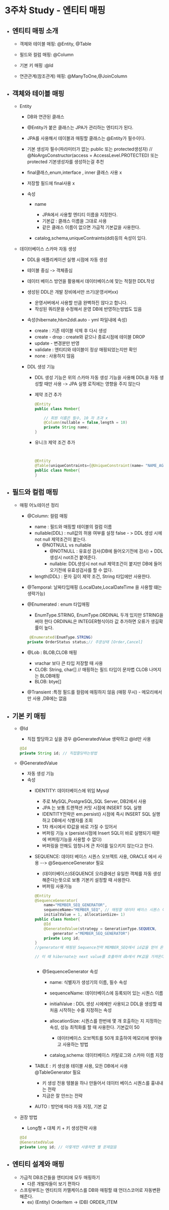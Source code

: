 # 3주차 Study - 엔티티 매핑


- ## 엔티티 매핑 소개
    - 객체와 테이블 매핑: @Entity, @Table

    - 필드와 컬럼 매핑: @Column

    - 기본 키 매핑 :@Id

    - 연관관계(참조관계) 매핑: @ManyToOne,@JoinColumn

- ##  객체와 테이블 매핑
    - Entity
        - DB와 연관된 클래스 
        - @Entity가 붙은 클래스는 JPA가 관리하는 엔티티가 된다.
        - JPA를 사용해서 테이블과 매핑할 클래스는 @Entity가 필수이다.

        - 기본 생성자 필수(파라미터가 없는 public 또는 protected생성자) // @NoArgsConstructor(access = AccessLevel.PROTECTED) 또는 protected 기본생성자를 생성하는걸 추천

        - final클래스,enum,interface , inner 클래스 사용 x
        - 저장할 필드에 final사용 x

        - 속성
            - name 
                - JPA에서 사용할 엔티티 이름을 지정한다.
                - 기본값 : 클래스 이름을 그대로 사용
                - 같은 클래스 이름이 없으면 가급적 기본값을 사용한다.
            
            - catalog,schema,uniqueContraints(ddl)등의 속성이 있다.

        
    - 데이터베이스 스카마 자동 생성
        - DDL을 애플리케이션 실행 시점에 자동 생성
        - 테이블 중심 -> 객체중심
        - 데이터 베이스 방언을 활용해서 데이터베이스에 맞는 적절한 DDL작성
        - 생성된 DDL은 개발 장비에서만 쓰기(운영서버xx)
            - 운영서버에서 사용할 만큼 완벽하진 않다고 합니다.
            - 작성된 쿼리문을 수정해서 운영 DB에 반영하는방법도 있음
        
        - 속성(hibernate,hbm2ddl.auto - yml 파일내에 속성)
            - create : 기존 테이블 삭제 후 다시 생성
            - create - drop : create와 같으나 종료시점에 테이블 DROP
            - update - 변경분만 반영
            - validate : 엔티티와 테이블이 정상 매핑되었는지만 확인
            - none : 사용하지 않음

        - DDL 생성 기능
            - DDL 생성 기능은 위의 스카마 자동 생성 기능을 사용해 DDL을 자동 생성할 때만 사용 -> JPA 실행 로직에는 영향을 주지 않는다
            
            - 제약 조건 추가
                ```java
                @Entity
                public class Member{

                    // 회원 이름은 필수, 10 자 초과 x
                    @Column(nullable = false,length = 10)
                    private String name;
                }
                ```
            - 유니크 제약 조건 추가
                ```java
                

                @Entity
                @Table(uniqueContraints={@UniqueConstraint(name= "NAME_AGE_UNIQUE",columnNames={"NAME","AGE"})})
                public class Member{
                }
                 ```
- ## 필드와 컬럼 매핑
    - 매핑 어노테이션 정리

        - @Column: 컬럼 매핑
            - name : 필드와 매핑할 테이블의 컬럼 이름
            - nullable(DDL) : null값의 허용 여부를 설정 false - > DDL 생성 시에 not null 제약조건이 붙는다.
                - @NOTNULL vs nullable 
                    - @NOTNULL : 유효성 검사(DB에 들어오기전에 검사) + DDL생성시 not조건 붙여준다.
                    - nullable: DDL생성시 not null 제약조건이 붙지만 DB에 들어오기전에 유효성검사를 할 수 없다.
            - length(DDL) : 문자 길이 제약 조건, String 타입에만 사용한다.
    
        - @Temporal: 날짜타입매핑 (LocalDate,LocalDateTime 을 사용할 떄는 생략가능)
        - @Enumerated : enum 타입매핑
            - EnumType.STRING, EnumType.ORDINAL 두개 있지만 STRING을 써야 한다  ORDINAL은 INTEGER형식이라 값 추가하면 오류가 생길확률이 높다. 
            ```java
             @Enumerated(EnumType.STRING)
            private OrderStatus status;// 주문상태 [Order,Cancel]


            ```
        - @Lob : BLOB,CLOB 매핑
            - vrachar 보다 큰 타입 저장할 때 사용
            - CLOB: String, char[] // 매핑하는 필드 타입이 문자볍 CLOB 나머지는 BLOB매핑
            - BLOB: btye[]
        - @Transient :특정 필드를 컬럼에 매핑하지 않음 (매핑 무시) - 메모리에서만 사용 ,DB에는 없음

- ## 기본 키 매핑
    
    - @Id
        - 직접 할당하고 싶을 경우 @GeneratedValue 생략하고 @Id만 사용 
        ```java
        @Id
        private String id; // 직접할당하는방법

        ```
    - @GeneratedValue
        - 자동 생성 기능
        - 속성
            - IDENTITY: 데이터베이스에 위임 Mysql
                - 주로 MySQL,PostgreSQL,SQL Server, DB2에서 사용
                - JPA 는 보통 트랜잭션 커밋 시점에 INSERT SQL 실행
                - IDENTITY전략은 em.persist() 시점에 즉시 INSERT SQL 실행하고 DB에서 식별자를 조회
                - 1차 캐시에서 ID값을 바로 가질 수 있어서  
                - 버퍼링 기능 x (persist시점에 Insert SQL이 바로 실행되기 때문에 버퍼링기능을 사용할 수 없다)
                - 버퍼링을 안해도 엄청나게 큰 차이를 일으키지 않는다고 한다.

            - SEQUENCE: 데이터 베이스 시퀀스 오브젝트 사용, ORACLE 에서 사용 --> @SequenceGenerator 필요
                - (데이터베이스)SEQUENCE 오라클에선 유일한 객체를  자동 생성해준다는뜻으로 보통 기본키 설정할 때 사용한다.
                - 버퍼링 사용가능
                ```java
                @Entity
                @SequenceGenerator(
                    name="MEMBER_SEQ_GENERATOR",
                    sequenceName="MEMBER_SEQ", // 매핑할 데이터 베이스 시퀀스 이름
                    initialValue = 1, allocationSize= 1)
                public class Member{
                    @Id
                    @GeneratedValue(strategy = GenerationType.SEQUECN,
                        generator ="MEMBER_SEQ_GENERATOR")
                    private Long id;
                }
                //generator에 매핑된 Sequence전략 MEMBER_SEQ에서 id값을 얻어 온다.

                // 이 때 hibernate는 next value를 호출하여 db에서 PK값을 가져온다음 유일값을 자동 생성할 수 있게 도와준다.
                


                ```
                - @SequenceGenerator 속성
                    - name: 식별자가 생성기의 이름, 필수 속성
                    - sequenceName: 데이터베이스에 등록되어 있는 시퀀스 이름
                    - initialValue : DDL 생성 시에에만 사용되고 DDL을 생성할 떄 처음 시작하는 수를 지정하는 속성
                    - allocationSize: 시퀀스를 한번에 몇 개 호출하는 지 지정하는 속성, 성능 최적화를 할 때 사용한다. 기본값이 50
                        - 데이터베이스 오브젝트를 50개 호출하여 메모리에 쌓아놓고 사용하는 방법

                    - catalog,schema: 데이터베이스 카탈로그와 스카마 이름 지정 

            - TABLE : 키 생성용 테이블 사용, 모든 DB에서 사용 @TableGenerator 필요
                - 키 생성 전용 텡블을 하나 만들어서 데이터 베이스 시퀀스를 흉내내는 전략 
                - 지금은 잘 안쓰는 전략 
            - AUTO : 방언에 따라 자동 지정, 기본 값

    - 권장 방법
        - Long형 + 대체 키 + 키 생성전략 사용
        ```java
        @Id
        @GeneratedValue
        private Long id; // 이렇게만 사용하면 별 문제없음

        ```


- ## 엔티티 설계와 매핑
    - 가급적 DB조건들을 엔티티에 모두 매핑하기
        - 다른 개발자들이 보기 편하다
    - 스프링부트는 엔티티의 카멜케이스를 DB와 매핑할 떄 언더스코어로 자동변환해준다.
        - ex) (Entity) OrderItem -> (DB) ORDER_ITEM





